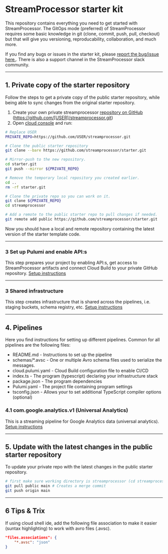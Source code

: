 # StreamProcessor starter kit
This repository contains everything you need to get started with StreamProcessor. The GitOps mode (preferred) of StreamProcessor requires some basic knowledge in git (clone, commit, push, pull, checkout) but that will give you versioning, reproducability, collaboration, and much more.

If you find any bugs or issues in the starter kit, please [report the bug/issue here.](https://github.com/streamprocessor/starter/issues). There is also a support channel in the StreamProcessor slack community.

---

## 1. Private copy of the starter repository
Follow the steps to get a private copy of the public starter repository, while being able to sync changes from the original starter repository.

1. Create your own private streamprocessor [repository on GitHub](https://docs.github.com/en/articles/creating-a-new-repository)  (https://github.com/[USER]/streamprocessor.git)
2. Open [cloud console](https://ide.cloud.google.com) and run:

```bash
# Replace USER
PRIVATE_REPO=https://github.com/USER/streamprocessor.git

# Clone the public starter repository
git clone --bare https://github.com/streamprocessor/starter.git

# Mirror-push to the new repository.
cd starter.git
git push --mirror ${PRIVATE_REPO}

# Remove the temporary local repository you created earlier.
cd ..
rm -rf starter.git

# Clone the private repo so you can work on it.
git clone ${PRIVATE_REPO}
cd streamprocessor

# Add a remote to the public starter repo to pull changes if needed.
git remote add public https://github.com/streamprocessor/starter.git
```
Now you should have a local and remote repository containing the latest version of the starter template code.

---

### 3 Set up Pulumi and enable API:s
This step prepares your project by enabling API:s, get access to StreamProcessor artifacts and connect Cloud Build to your private GitHub repository.
[Setup instructions](/setup/README.md)

---

### 3 Shared infrastructure
This step creates infrastructure that is shared across the pipelines, i.e. staging buckets, schema registry, etc.
[Setup instructions](/infra/README.md)

---

## 4. Pipelines
Here you find instructions for setting up different pipelines. Common for all pipelines are the following files:

* README.md - Instructions to set up the pipeline
* schemas/*.avsc - One or multiple Avro schema files used to serialize the messages.
* cloud.pulumi.yaml - Cloud Build configuration file to enable CI/CD
* index.ts - The program (typescript) declaring your infrastructure stack
* package.json - The program dependencies
* Pulumi.yaml - The project file containing program settings
* tsconfig.json - Allows your to set additional TypeScript compiler options (optional)


### 4.1 com.google.analytics.v1 (Universal Analytics)
This is a streaming pipeline for Google Analytics data (universal analytics).
[Setup instructions](/com.google.analytics.v1/README.md)

---


## 5. Update with the latest changes in the public starter repository
To update your private repo with the latest changes in the public starter repository.

```bash
# first make sure working directory is streamprocessor (cd streamprocessor)
git pull public main # Creates a merge commit
git push origin main
```

---

## 6 Tips & Trix
If using cloud shell ide, add the following file association to make it easier (suntax highlighting) to work with avro files (.avsc).

```json
"files.associations": {
    "*.avsc": "json"
}
```
